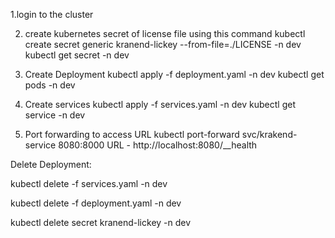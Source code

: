 1.login to the cluster


2. create kubernetes secret of license file using this command 
kubectl create secret generic kranend-lickey --from-file=./LICENSE -n dev
kubectl get secret -n dev

3. Create Deployment 
kubectl apply -f deployment.yaml -n dev
kubectl get pods -n dev

4. Create services
kubectl apply -f services.yaml -n dev
kubectl get service -n dev

5. Port forwarding to access URL
kubectl port-forward svc/krakend-service 8080:8000
URL - http://localhost:8080/__health

Delete Deployment:

kubectl delete -f services.yaml -n dev

kubectl delete -f deployment.yaml -n dev

kubectl delete secret kranend-lickey -n dev
